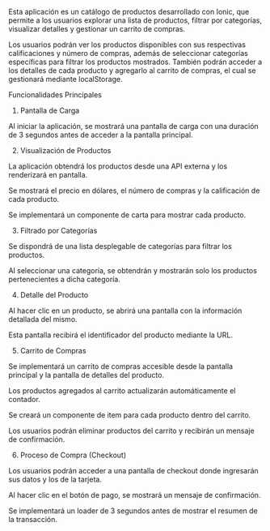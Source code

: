 Esta aplicación es un catálogo de productos desarrollado con Ionic, que permite a los usuarios explorar una lista de productos, filtrar por categorías, visualizar detalles y gestionar un carrito de compras.

Los usuarios podrán ver los productos disponibles con sus respectivas calificaciones y número de compras, además de seleccionar categorías específicas para filtrar los productos mostrados. También podrán acceder a los detalles de cada producto y agregarlo al carrito de compras, el cual se gestionará mediante localStorage.

Funcionalidades Principales

1. Pantalla de Carga

Al iniciar la aplicación, se mostrará una pantalla de carga con una duración de 3 segundos antes de acceder a la pantalla principal.

2. Visualización de Productos

La aplicación obtendrá los productos desde una API externa y los renderizará en pantalla.

Se mostrará el precio en dólares, el número de compras y la calificación de cada producto.

Se implementará un componente de carta para mostrar cada producto.

3. Filtrado por Categorías

Se dispondrá de una lista desplegable de categorías para filtrar los productos.

Al seleccionar una categoría, se obtendrán y mostrarán solo los productos pertenecientes a dicha categoría.

4. Detalle del Producto

Al hacer clic en un producto, se abrirá una pantalla con la información detallada del mismo.

Esta pantalla recibirá el identificador del producto mediante la URL.

5. Carrito de Compras

Se implementará un carrito de compras accesible desde la pantalla principal y la pantalla de detalles del producto.

Los productos agregados al carrito actualizarán automáticamente el contador.

Se creará un componente de item para cada producto dentro del carrito.

Los usuarios podrán eliminar productos del carrito y recibirán un mensaje de confirmación.

6. Proceso de Compra (Checkout)

Los usuarios podrán acceder a una pantalla de checkout donde ingresarán sus datos y los de la tarjeta.

Al hacer clic en el botón de pago, se mostrará un mensaje de confirmación.

Se implementará un loader de 3 segundos antes de mostrar el resumen de la transacción.

